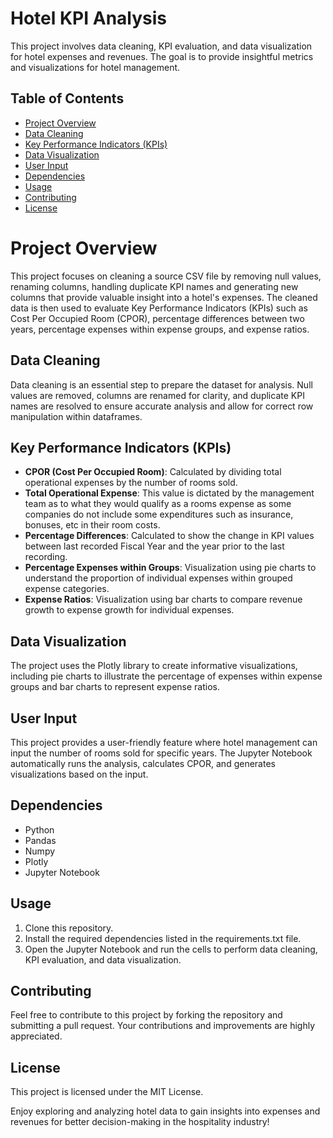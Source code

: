 # Hotel KPI Analysis

This project involves data cleaning, KPI evaluation, and data visualization for hotel expenses and revenues. The goal is to provide insightful metrics and visualizations for hotel management.

## Table of Contents
* [Project Overview](#project-overview)
* [Data Cleaning](#data-cleaning)
* [Key Performance Indicators (KPIs)](#key-performance-indicators-kpis)
* [Data Visualization](#data-visualization)
* [User Input](#user-input)
* [Dependencies](#dependencies)
* [Usage](#usage)
* [Contributing](#contributing)
* [License](#license)

<span id="project-overview"></span>
# Project Overview
This project focuses on cleaning a source CSV file by removing null values, renaming columns, handling duplicate KPI names and generating new columns that provide valuable insight into a hotel's expenses. The cleaned data is then used to evaluate Key Performance Indicators (KPIs) such as Cost Per Occupied Room (CPOR), percentage differences between two years, percentage expenses within expense groups, and expense ratios.
<span id="data-cleaning"></span>
## Data Cleaning
Data cleaning is an essential step to prepare the dataset for analysis. Null values are removed, columns are renamed for clarity, and duplicate KPI names are resolved to ensure accurate analysis and allow for correct row manipulation within dataframes.
<span id="key-performance-indicators-kpis"></span>
## Key Performance Indicators (KPIs)
* **CPOR (Cost Per Occupied Room)**: Calculated by dividing total operational expenses by the number of rooms sold.
* **Total Operational Expense**: This value is dictated by the management team as to what they would qualify as a rooms expense as some companies do not include some expenditures such as insurance, bonuses, etc in their room costs.
* **Percentage Differences**: Calculated to show the change in KPI values between last recorded Fiscal Year and the year prior to the last recording.
* **Percentage Expenses within Groups**: Visualization using pie charts to understand the proportion of individual expenses within grouped expense categories.
* **Expense Ratios**: Visualization using bar charts to compare revenue growth to expense growth for individual expenses.
<span id="data-visualization"></span>  
## Data Visualization
The project uses the Plotly library to create informative visualizations, including pie charts to illustrate the percentage of expenses within expense groups and bar charts to represent expense ratios.
<span id="user-input"></span>
## User Input
This project provides a user-friendly feature where hotel management can input the number of rooms sold for specific years. The Jupyter Notebook automatically runs the analysis, calculates CPOR, and generates visualizations based on the input.
<span id="dependencies"></span>
## Dependencies
* Python
* Pandas
* Numpy
* Plotly
* Jupyter Notebook
<span id="usage"></span> 
## Usage
1. Clone this repository.
2. Install the required dependencies listed in the requirements.txt file.
3. Open the Jupyter Notebook and run the cells to perform data cleaning, KPI evaluation, and data visualization.
<span id="contributing"></span>
## Contributing
Feel free to contribute to this project by forking the repository and submitting a pull request. Your contributions and improvements are highly appreciated.
<span id="license"></span>
## License
This project is licensed under the MIT License.

Enjoy exploring and analyzing hotel data to gain insights into expenses and revenues for better decision-making in the hospitality industry!
